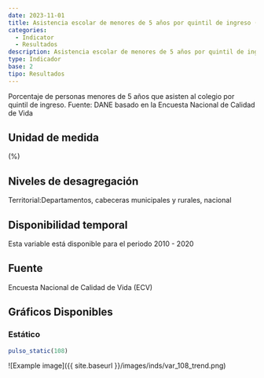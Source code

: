 ```yaml
---
date: 2023-11-01
title: Asistencia escolar de menores de 5 años por quintil de ingreso (%) - quintil 4( zona )
categories:
  - Indicator
  - Resultados
description: Asistencia escolar de menores de 5 años por quintil de ingreso (%) - quintil 4
type: Indicador
base: 2
tipo: Resultados
--- 
```


Porcentaje de personas menores de 5 años que asisten al colegio por quintil de ingreso.
Fuente: DANE basado en la Encuesta Nacional de Calidad de Vida

## Unidad de medida
(%)

## Niveles de desagregación
Territorial:Departamentos, cabeceras municipales y rurales, nacional

## Disponibilidad temporal
Esta variable está disponible para el periodo 2010 - 2020

## Fuente
Encuesta Nacional de Calidad de Vida (ECV)

## Gráficos Disponibles

### Estático

``` R
pulso_static(108)
```

![Example image]({{ site.baseurl }}/images/inds/var_108_trend.png)